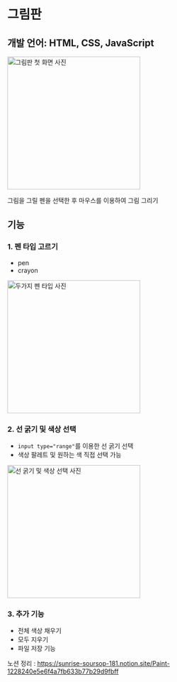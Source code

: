 # 그림판
## 개발 언어: HTML, CSS, JavaScript
<img src="https://user-images.githubusercontent.com/62410160/149762898-38457195-06ea-4c67-8842-f839ecaf75ca.png" alt="그림판 첫 화면 사진" width="300px" />

그림을 그릴 펜을 선택한 후 마우스를 이용하여 그림 그리기
## 기능
### 1. 펜 타입 고르기
* pen
* crayon
<img src="https://user-images.githubusercontent.com/62410160/149762944-b17e9898-f2ca-4cb0-a748-4111855d7df1.png" alt="두가지 펜 타입 사진" width="300px" />
	
### 2. 선 굵기 및 색상 선택
* <code>input type="range"</code>를 이용한 선 굵기 선택
* 색상 팔레트 및 원하는 색 직접 선택 가능
<img src="https://user-images.githubusercontent.com/62410160/149763125-a8d83ee4-6b54-4c0d-a912-1a6d0da37c85.png" alt="선 굵기 및 색상 선택 사진" width="300px" />
	
### 3. 추가 기능
* 전체 색상 채우기
* 모두 지우기
* 파일 저장 기능

노션 정리 : https://sunrise-soursop-181.notion.site/Paint-1228240e5e6f4a7fb633b77b29d9fbff
